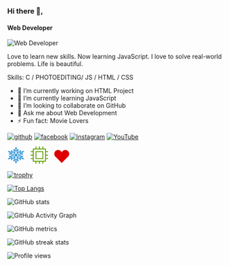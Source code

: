 ### Hi there 👋,
#### Web Developer
![Web Developer](https://scontent.fdac116-1.fna.fbcdn.net/v/t39.30808-6/286112659_568887814585086_8803462800407289125_n.jpg?_nc_cat=104&ccb=1-7&_nc_sid=e3f864&_nc_eui2=AeHwBraGSBcHG1cEyluLWigw4zbllgj4cPXjNuWWCPhw9Qi19_Y2XR_jt84ckUNWOarkpfRA5bwFuOwe___kbP0v&_nc_ohc=688WEYXW-zwAX9RlqSx&tn=pqTB7YOSP9ASoiDN&_nc_ht=scontent.fdac116-1.fna&oh=00_AT91QAxOacQUEujTGN5_cx1Sxw_hdegzfUb8kiYD537iWg&oe=62A97014)

Love to learn new skills. Now learning JavaScript. I love to solve real-world problems. Life is beautiful.

Skills: C / PHOTOEDITING/ JS / HTML / CSS

- 🔭 I’m currently working on HTML Project 
- 🌱 I’m currently learning JavaScript 
- 👯 I’m looking to collaborate on GitHub 
- 💬 Ask me about Web Development 
- ⚡ Fun fact: Movie Lovers 


[<img src='https://cdn.jsdelivr.net/npm/simple-icons@3.0.1/icons/github.svg' alt='github' height='40'>](https://github.com/Zamerun-Hasan)  [<img src='https://cdn.jsdelivr.net/npm/simple-icons@3.0.1/icons/facebook.svg' alt='facebook' height='40'>](https://www.facebook.com/zamerunhasan.hemel)  [<img src='https://cdn.jsdelivr.net/npm/simple-icons@3.0.1/icons/instagram.svg' alt='instagram' height='40'>](https://www.instagram.com/zamerunhasan.hemel/)  [<img src='https://cdn.jsdelivr.net/npm/simple-icons@3.0.1/icons/youtube.svg' alt='YouTube' height='40'>](https://www.youtube.com/channel/https://www.youtube.com/channel/UCF2WrWYrZ65ELoEeMrei8jg)  

<a href='https://archiveprogram.github.com/'><img src='https://raw.githubusercontent.com/acervenky/animated-github-badges/master/assets/acbadge.gif' width='40' height='40'></a> <a href='https://docs.github.com/en/developers'><img src='https://raw.githubusercontent.com/acervenky/animated-github-badges/master/assets/devbadge.gif' width='40' height='40'></a> <a href='https://docs.github.com/en/github/supporting-the-open-source-community-with-github-sponsors'><img src='https://raw.githubusercontent.com/acervenky/animated-github-badges/master/assets/sponsorbadge.gif' width='35' height='35'></a> 

[![trophy](https://github-profile-trophy.vercel.app/?username=Zamerun-Hasan)](https://github.com/ryo-ma/github-profile-trophy)

[![Top Langs](https://github-readme-stats.vercel.app/api/top-langs/?username=Zamerun-Hasan)](https://github.com/anuraghazra/github-readme-stats)

![GitHub stats](https://github-readme-stats.vercel.app/api?username=Zamerun-Hasan&show_icons=true&count_private=true)  

![GitHub Activity Graph](https://activity-graph.herokuapp.com/graph?username=Zamerun-Hasan)  

![GitHub metrics](https://metrics.lecoq.io/Zamerun-Hasan)  

![GitHub streak stats](https://github-readme-streak-stats.herokuapp.com/?user=Zamerun-Hasan)  

![Profile views](https://gpvc.arturio.dev/Zamerun-Hasan)  
